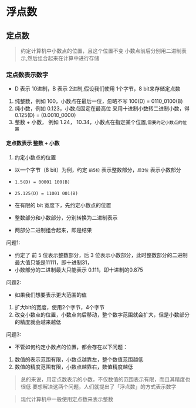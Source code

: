 # 浮点数

## 定点数

> 约定计算机中小数点的位置，且这个位置不变
> 小数点前后分别用二进制表示,然后组合起来在计算中进行存储

### 定点数表示数字

- D 表示 10进制，B 表示 2进制,假设我们使用 1个字节，8 bit来存储定点数

1. 纯整数，例如 100，小数点在最后一位，忽略不写
   100(D) = 0110_0100(B)
2. 纯小数，例如 0.123，小数点固定在最高位
   采用十进制小数转二进制小数，得 0.125(D) = (0.0010_0000)
3. 整数 + 小数， 例如 1.24， 10.34，小数点在指定某个位置,`需要约定小数点的位置`

#### 定点数表示 整数 + 小数

1. 约定小数点的位置
- 以一个字节（8 bit）为例，约定 `前5位` 表示整数部分，`后3位` 表示小数部分
- `1.5(D) = 00001 100(B)`
- `25.125(D) = 11001 001(B)`

- 在有限的 bit 宽度下，先约定小数点的位置
- 整数部分和小数部分，分别转换为二进制表示
- 两部分二进制组合起来，即是结果

问题1:
- 约定了 前 5 位表示整数部分，后 3 位表示小数部分，此时整数部分的二进制最大值只能是11111，即十进制31，
- 小数部分的二进制最大只能表示 0.111，即十进制的0.875

问题2:
- 如果我们想要表示更大范围的值
1. 扩大bit的宽度，使用2个字节，4个字节
2. 改变小数点的位置，小数点向后移动，整个数字范围就会扩大，但是小数部分的精度就会越来越低

问题3:
- 不管如何约定小数点的位置，都会存在以下问题：
1. 数值的表示范围有限，小数点越靠左，整个数值范围越低
2. 数值的精度范围有限，小数点越靠右，数值精度越低

> 总的来说，用定点数表示的小数，不仅数值的范围表示有限，而且其精度也很低
> 要想解决这两个问题，人们就提出了「浮点数」的方式表示数字

> 现代计算机中一般使用定点数来表示整数

